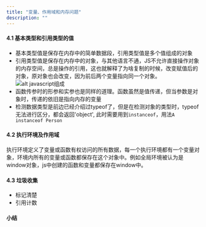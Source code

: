 ```yaml
---
title: "变量、作用域和内存问题"
description: ""
---
```


#### 4.1 基本类型和引用类型的值
- 基本类型值是保存在内存中的简单数据段，引用类型值是多个值组成的对象
- 引用类型值是保存在内存中的对象，与其他语言不通，JS不允许直接操作对象的内存空间，总是操作的引用，这也就解释了为啥复制的时候，改变赋值后的对象，原对象也会改变，因为前后两个变量指向同一个对象。
![alt javascript组成](http://puui.qpic.cn/media_img/lena/PICyn0njl_840_1824/0)
- 函数传参时的形参和实参也是同样的道理。函数虽然是值传递，但当参数是对象时，传递的依旧是指向内存的变量
- 检测数据类型是前边已经介绍过typeof了，但是在检测对象的类型时，typeof无法进行区分，都会返回'object', 此时需要用到`instanceof`，用法`A instanceof Person`
#### 4.2 执行环境及作用域
执行环境定义了变量或函数有权访问的所有数据，每一个执行环境都有一个变量对象，环境内所有的变量或函数都保存在这个对象中。例如全局环境被认为是window对象，js中创建的函数和变量都保存在window中。
#### 4.3 垃圾收集
- 标记清楚
- 引用计数

#### 小结